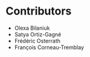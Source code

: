 # Contributors

* Olexa Bilaniuk
* Satya Ortiz-Gagné
* Frédéric Osterrath
* François Corneau-Tremblay
